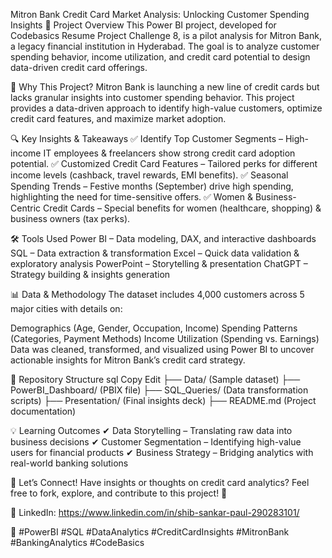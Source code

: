 Mitron Bank Credit Card Market Analysis: Unlocking Customer Spending Insights
🚀 Project Overview
This Power BI project, developed for Codebasics Resume Project Challenge 8, is a pilot analysis for Mitron Bank, a legacy financial institution in Hyderabad. The goal is to analyze customer spending behavior, income utilization, and credit card potential to design data-driven credit card offerings.

📌 Why This Project?
Mitron Bank is launching a new line of credit cards but lacks granular insights into customer spending behavior. This project provides a data-driven approach to identify high-value customers, optimize credit card features, and maximize market adoption.

🔍 Key Insights & Takeaways
✅ Identify Top Customer Segments – High-income IT employees & freelancers show strong credit card adoption potential.
✅ Customized Credit Card Features – Tailored perks for different income levels (cashback, travel rewards, EMI benefits).
✅ Seasonal Spending Trends – Festive months (September) drive high spending, highlighting the need for time-sensitive offers.
✅ Women & Business-Centric Credit Cards – Special benefits for women (healthcare, shopping) & business owners (tax perks).

🛠️ Tools Used
Power BI – Data modeling, DAX, and interactive dashboards
SQL – Data extraction & transformation
Excel – Quick data validation & exploratory analysis
PowerPoint – Storytelling & presentation
ChatGPT – Strategy building & insights generation

📊 Data & Methodology
The dataset includes 4,000 customers across 5 major cities with details on:

Demographics (Age, Gender, Occupation, Income)
Spending Patterns (Categories, Payment Methods)
Income Utilization (Spending vs. Earnings)
Data was cleaned, transformed, and visualized using Power BI to uncover actionable insights for Mitron Bank’s credit card strategy.

📂 Repository Structure
sql
Copy
Edit
├── Data/ (Sample dataset)
├── PowerBI_Dashboard/ (PBIX file)
├── SQL_Queries/ (Data transformation scripts)
├── Presentation/ (Final insights deck)
├── README.md (Project documentation)

💡 Learning Outcomes
✔ Data Storytelling – Translating raw data into business decisions
✔ Customer Segmentation – Identifying high-value users for financial products
✔ Business Strategy – Bridging analytics with real-world banking solutions

🤝 Let’s Connect!
Have insights or thoughts on credit card analytics? Feel free to fork, explore, and contribute to this project! 🚀

🔗 LinkedIn: https://www.linkedin.com/in/shib-sankar-paul-290283101/

📌 #PowerBI #SQL #DataAnalytics #CreditCardInsights #MitronBank #BankingAnalytics #CodeBasics
